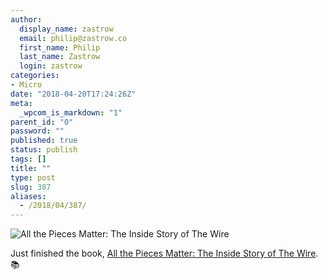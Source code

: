 ```yaml
---
author:
  display_name: zastrow
  email: philip@zastrow.co
  first_name: Philip
  last_name: Zastrow
  login: zastrow
categories:
- Micro
date: "2018-04-20T17:24:26Z"
meta:
  _wpcom_is_markdown: "1"
parent_id: "0"
password: ""
published: true
status: publish
tags: []
title: ""
type: post
slug: 387
aliases:
  - /2018/04/387/
---
```

<p><img src="https://i.gr-assets.com/images/S/compressed.photo.goodreads.com/books/1519526681l/38739910._SX318_.jpg" alt="All the Pieces Matter: The Inside Story of The Wire" /></p>

<p>Just finished the book, <a href="https://www.goodreads.com/review/show/2296387007?utm_medium=api&amp;utm_source=rss">All the Pieces Matter: The Inside Story of The Wire</a>. 📚</p>
